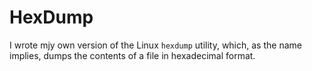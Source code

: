 # HexDump
I wrote mjy own version of the Linux `hexdump` utility, which, as the name implies, dumps the contents of a file in hexadecimal format.
